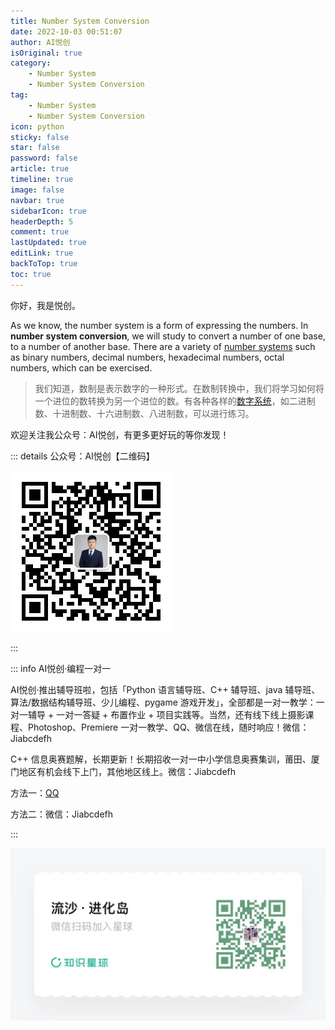 ```yaml
---
title: Number System Conversion
date: 2022-10-03 00:51:07
author: AI悦创
isOriginal: true
category: 
    - Number System
    - Number System Conversion
tag:
    - Number System
    - Number System Conversion
icon: python
sticky: false
star: false
password: false
article: true
timeline: true
image: false
navbar: true
sidebarIcon: true
headerDepth: 5
comment: true
lastUpdated: true
editLink: true
backToTop: true
toc: true
---
```


你好，我是悦创。

As we know, the number system is a form of expressing the numbers. In **number system conversion**, we will study to convert a number of one base, to a number of another base. There are a variety of [number systems](https://byjus.com/maths/number-system/) such as binary numbers, decimal numbers, hexadecimal numbers, octal numbers, which can be exercised.

> 我们知道，数制是表示数字的一种形式。在数制转换中，我们将学习如何将一个进位的数转换为另一个进位的数。有各种各样的[数字系统](https://byjus.com/maths/number-system/)，如二进制数、十进制数、十六进制数、八进制数，可以进行练习。



欢迎关注我公众号：AI悦创，有更多更好玩的等你发现！

::: details 公众号：AI悦创【二维码】

![](/gzh.jpg)

:::

::: info AI悦创·编程一对一

AI悦创·推出辅导班啦，包括「Python 语言辅导班、C++ 辅导班、java 辅导班、算法/数据结构辅导班、少儿编程、pygame 游戏开发」，全部都是一对一教学：一对一辅导 + 一对一答疑 + 布置作业 + 项目实践等。当然，还有线下线上摄影课程、Photoshop、Premiere 一对一教学、QQ、微信在线，随时响应！微信：Jiabcdefh

C++ 信息奥赛题解，长期更新！长期招收一对一中小学信息奥赛集训，莆田、厦门地区有机会线下上门，其他地区线上。微信：Jiabcdefh

方法一：[QQ](http://wpa.qq.com/msgrd?v=3&uin=1432803776&site=qq&menu=yes)

方法二：微信：Jiabcdefh

:::

![](/zsxq.jpg)
